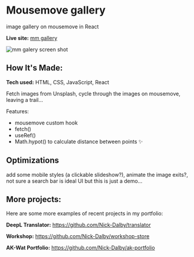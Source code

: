 # Mousemove gallery

image gallery on mousemove in React

**Live site:** [mm gallery](https://mousemove-gallery.netlify.app/)

![mm galery screen shot](https://user-images.githubusercontent.com/99472735/197182185-abf645a1-00ca-463b-8e46-300faf875257.jpeg)

## How It's Made:

**Tech used:** HTML, CSS, JavaScript, React

Fetch images from Unsplash, cycle through the images on mousemove, leaving a trail...

Features:

- mousemove custom hook
- fetch()
- useRef()
- Math.hypot() to calculate distance between points ✨

## Optimizations

add some mobile styles (a clickable slideshow?), animate the image exits?, not sure a search bar is ideal UI but this is just a demo...

## More projects:

Here are some more examples of recent projects in my portfolio:

**DeepL Translator:** https://github.com/Nick-Dalby/translator

**Workshop:** https://github.com/Nick-Dalby/workshop-store

**AK-Wat Portfolio:** https://github.com/Nick-Dalby/ak-portfolio
